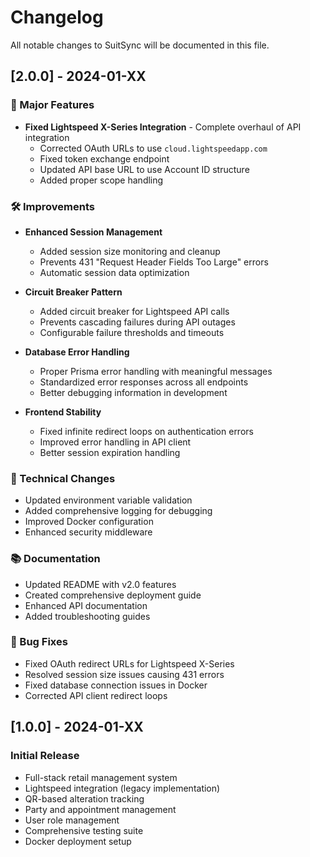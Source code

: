# Changelog

All notable changes to SuitSync will be documented in this file.

## [2.0.0] - 2024-01-XX

### 🚀 Major Features
- **Fixed Lightspeed X-Series Integration** - Complete overhaul of API integration
  - Corrected OAuth URLs to use `cloud.lightspeedapp.com`
  - Fixed token exchange endpoint
  - Updated API base URL to use Account ID structure
  - Added proper scope handling

### 🛠️ Improvements
- **Enhanced Session Management**
  - Added session size monitoring and cleanup
  - Prevents 431 "Request Header Fields Too Large" errors
  - Automatic session data optimization
  
- **Circuit Breaker Pattern**
  - Added circuit breaker for Lightspeed API calls
  - Prevents cascading failures during API outages
  - Configurable failure thresholds and timeouts

- **Database Error Handling**
  - Proper Prisma error handling with meaningful messages
  - Standardized error responses across all endpoints
  - Better debugging information in development

- **Frontend Stability**
  - Fixed infinite redirect loops on authentication errors
  - Improved error handling in API client
  - Better session expiration handling

### 🔧 Technical Changes
- Updated environment variable validation
- Added comprehensive logging for debugging
- Improved Docker configuration
- Enhanced security middleware

### 📚 Documentation
- Updated README with v2.0 features
- Created comprehensive deployment guide
- Enhanced API documentation
- Added troubleshooting guides

### 🐛 Bug Fixes
- Fixed OAuth redirect URLs for Lightspeed X-Series
- Resolved session size issues causing 431 errors
- Fixed database connection issues in Docker
- Corrected API client redirect loops

## [1.0.0] - 2024-01-XX

### Initial Release
- Full-stack retail management system
- Lightspeed integration (legacy implementation)
- QR-based alteration tracking
- Party and appointment management
- User role management
- Comprehensive testing suite
- Docker deployment setup
